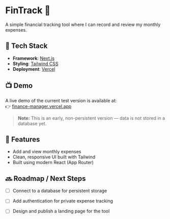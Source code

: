 # FinTrack 🧾

A simple financial tracking tool where I can record and review my monthly expenses.

## 🚀 Tech Stack

- **Framework**: [Next.js](https://nextjs.org/)
- **Styling**: [Tailwind CSS](https://tailwindcss.com/)
- **Deployment**: [Vercel](https://vercel.com/)

## 📺 Demo

A live demo of the current test version is available at:  
👉 [finance-manager.vercel.app](https://finance-manager.vercel.app)

> **Note:** This is an early, non-persistent version — data is not stored in a database yet.


## 📌 Features

- Add and view monthly expenses
- Clean, responsive UI built with Tailwind
- Built using modern React (App Router)

## 🔜 Roadmap / Next Steps

- [ ] Connect to a database for persistent storage
- [ ] Add authentication for private expense tracking
- [ ] Design and publish a landing page for the tool

